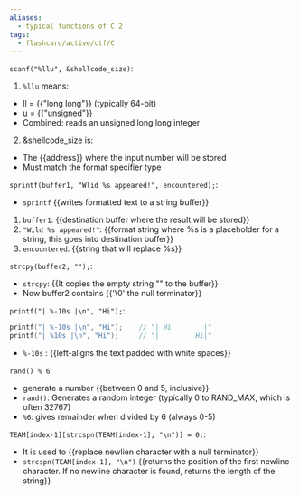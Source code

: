 ```yaml
---
aliases:
  - typical functions of C 2
tags:
  - flashcard/active/ctf/C
---
```


`scanf("%llu", &shellcode_size)`:
1. `%llu` means:
- ll = {{"long long"}} (typically 64-bit)
- u = {{"unsigned"}}
- Combined: reads an unsigned long long integer
2. &shellcode_size is:
- The {{address}} where the input number will be stored
- Must match the format specifier type <!--SR:!2025-02-19,14,290!2025-02-19,14,290!2025-02-06,2,230-->

`sprintf(buffer1, "Wlid %s appeared!", encountered);`:
- `sprintf` {{writes formatted text to a string buffer}}
1. `buffer1`: {{destination buffer where the result will be stored}}
2. `"Wild %s appeared!"`: {{format string where %s is a placeholder for a string, this goes into destination buffer}}
3. `encountered`: {{string that will replace %s}} <!--SR:!2025-02-14,10,270!2025-02-16,12,270!2025-02-21,16,290!2025-02-17,13,270-->

`strcpy(buffer2, "");`:
- `strcpy`: {{It copies the empty string "" to the buffer}}
- Now buffer2 contains {{'\0' the null terminator}} <!--SR:!2025-02-18,13,290!2025-02-22,17,290-->

`printf("| %-10s |\n", "Hi");`:
```c
printf("| %-10s |\n", "Hi");    // "| Hi        |"
printf("| %10s |\n", "Hi");     // "|         Hi|"
```
- `%-10s` : {{left-aligns the text padded with white spaces}} <!--SR:!2025-02-13,9,270-->


`rand() % 6`:
- generate a number {{between 0 and 5, inclusive}}
- `rand()`: Generates a random integer (typically 0 to RAND_MAX, which is often 32767)
- `%6`: gives remainder when divided by 6 (always 0-5) <!--SR:!2025-02-20,15,290-->

`TEAM[index-1][strcspn(TEAM[index-1], "\n")] = 0;`:
- It is used to {{replace newlien character with a null terminator}}
- `strcspn(TEAM[index-1], "\n")` {{returns the position of the first newline character. If no newline character is found, returns the length of the string}} <!--SR:!2025-02-18,13,290!2025-02-07,3,250-->
